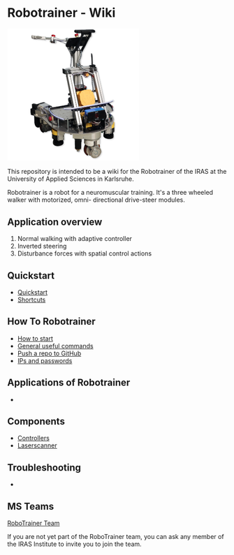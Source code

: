# Robotrainer - Wiki

<img src="images/robotrainer_square.png" style="width: 60%;">

This repository is intended to be a wiki for the Robotrainer of the IRAS at the University of Applied Sciences in Karlsruhe.

Robotrainer is a robot for a neuromuscular training. It's a three wheeled walker with motorized, omni- directional drive-steer modules.

## Application overview
1. Normal walking with adaptive controller
2. Inverted steering
3. Disturbance forces with spatial control actions

## Quickstart

- [Quickstart](docs/Quickstart.md)
- [Shortcuts](docs/Shortcuts.md)

## How To Robotrainer

- [How to start](docs/How_to_start.md)
- [General useful commands](/docs/Bringup_1.md)
- [Push a repo to GitHub](/docs/Git_Sync_1.md)
- [IPs and passwords](/docs/IPs_and_Passwords_1.md)

## Applications of Robotrainer

-

## Components

- [Controllers](/docs/Controllers_1.md)
- [Laserscanner](/docs/Laserscanner_1.md)


## Troubleshooting

- 

## MS Teams

[RoboTrainer Team](https://hskarlsruhede.sharepoint.com/:f:/t/RoboTrainer/EsiCfV06BGpJitmgvy-oqk4Bn9q0lgA7ABGk0bIJfQHtZQ?e=a6dlWu)

If you are not yet part of the RoboTrainer team, you can ask any member of the IRAS Institute to invite you to join the team.

